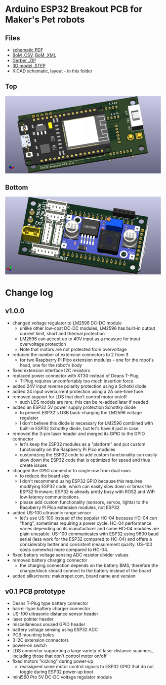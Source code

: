 # Arduino ESP32 Breakout PCB for Maker's Pet robots

## Files
- [schematic PDF](output/esp32_breakout_schematic.pdf)
- [BoM .CSV](output/esp32_breakout_bom.csv), [BoM .XML](output/esp32_breakout_bom.xml)
- [Gerber .ZIP](output/esp32_breakout_gerber.zip)
- [3D model .STEP](output/esp32_breakout.step)
- KiCAD schematic, layout - in this folder

## Top
![PCB 3D view from top](output/esp32_breakout_top.jpg)

## Bottom
![PCB 3D view from top](output/esp32_breakout_bottom.jpg)

# Change log

## v1.0.0
- changed voltage regulator to LM2596 DC-DC module
  - unlike other low-cost DC-DC modules, LM2596 has built-in output current limit, short and thermal protection
  - LM2596 can accept up to 40V input as a measure for input overvoltage protection
  - Note that motors are not protected from overvoltage
- reduced the number of extension connectors to 2 from 3
  - for two Raspberry Pi Pico extension modules - one for the robot's head, one for the robot's body
- fixed extension interface I2C resistors
- replaced power connector with XT30 instead of Deans T-Plug
  - T-Plug requires uncomfortably too much insertion force
- added 24V input reverse polarity protection using a Schotki diode
- added 24 input overcurrent protection using a 2A one-time fuse
- removed support for LDS that don't control motor on/off
  - such LDS models are rare; this can be re-added later if needed
- added an ESP32 5V power supply protection Schottky diode
  - to prevent ESP32's USB back-charging the LM2596 voltage regulator
  - I don't believe this diode is necessary for LM2596 combined with built-in ESP32 Schottky diode, but let's have it just in case
- removed the 3-pin laser header and merged its GPIO to the GPIO connector
  - let's keep the ESP32 modules as a "platform" and put custom functionality on the Raspberry Pi Pico modules
  - customizing the ESP32 code to add custom functionality can easily slow down the ESP32 code that is optimized for speed and thus create issues
- changed the GPIO connector to single row from dual rows
  - to reduce the board size
  - I don't recommend using ESP32 GPIO because this requires modifying ESP32 code, which can easily slow down or break the ESP32 firmware.
    ESP32 is already pretty busy with ROS2 and WiFi low-latency communications.
  - please add custom functionality (sensors, servos, lights) to the Raspberry Pi Pico extension modules, not ESP32
- added US-100 ultrasonic range sensor
  - let's use US-100 instead of the popular HC-04 because HC-04 can "hang", sometimes requiring a power cycle.
    HC-04 performance varies depending on its manufacturer and some HC-04 modules are plain unusable.
    US-100 communicates with ESP32 using 9600 baud serial (less work for the ESP32 compared to HC-04)
    and offers a considerably better and consistent measurement quality. US-100 costs somewhat more compared to HC-04.
- fixed battery voltage sensing ADC resistor divider values
- removed battery charging connector
  - the charging connection depends on the battery BMS, therefore the charger/dock should connect to the battery instead of the board
- added silkscreens: makerspet.com, board name and version

## v0.1 PCB prototype
- Deans T-Plug type battery connector
- barrel-type battery charger connector
- US-100 ultrasonic distance sensor header
- laser pointer header
- miscellaneous unused GPIO header
- battery voltage sensing using ESP32 ADC
- PCB mounting holes
- 3 I2C extension connectors
- power-on switch
- LDS connector supporting a large variety of laser distance scanners, including those that don't control motor on/off
- fixed motors "kicking" during power-up
  - reassigned some motor control signals to ESP32 GPIO that do not toggle during ESP32 power-up boot
- mini560 Pro 5V DC-DC voltage regulator module
